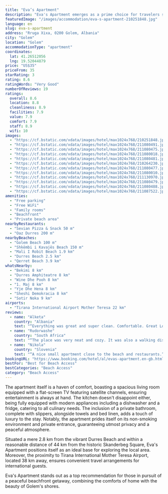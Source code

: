 ```yaml
---
title: "Eva’s Apartment"
description: "Eva's Apartment emerges as a prime choice for travelers seeking a serene beachfront retreat in Golem, merely a stone's throw away from the pristine Golem Beach."
featuredImage: "/images/accommodation/eva-s-apartment-210251848.jpg"
language: en
slug: eva-s-apartment
address: "Rruga Xixa, 0200 Golem, Albania"
city: "Golem"
location: "Golem"
accommodationType: "apartment"
coordinates:
  lat: 41.26512056
  lng: 19.52044879
price: "US$35"
priceFrom: 35
starRating: 3
rating: 8.6
ratingWords: "Very Good"
numberOfReviews: 19
ratings:
  overall: 8.6
  location: 8.8
  cleanliness: 8.9
  facilities: 7.9
  value: 7.9
  comfort: 7.9
  staff: 8.9
  wifi: 10
images:
  - "https://cf.bstatic.com/xdata/images/hotel/max1024x768/210251848.jpg?k=fe34f540c17c2ce89aaddb5c73156b8656166a366ee0a827a95580c08fc66e4c&o=&hp=1"
  - "https://cf.bstatic.com/xdata/images/hotel/max1024x768/211080491.jpg?k=ec4d2f24c51d82f217446d92eb7063a332ba55b8ea2926c740d641014d8c41d7&o=&hp=1"
  - "https://cf.bstatic.com/xdata/images/hotel/max1024x768/211080475.jpg?k=17c00c6618cc17231e6b6a4850de5952205793bd54330c8eb20783fa85da5073&o=&hp=1"
  - "https://cf.bstatic.com/xdata/images/hotel/max1024x768/211080018.jpg?k=14fd23f1b05867b265b2375d273636afb931258d34131f0c93f04dcb231048c4&o=&hp=1"
  - "https://cf.bstatic.com/xdata/images/hotel/max1024x768/211080481.jpg?k=4cc2861539ee7c6019bf8a60defecd05433eba91c1f48c0458d5d5789b358d5d&o=&hp=1"
  - "https://cf.bstatic.com/xdata/images/hotel/max1024x768/210264230.jpg?k=a58c56f7625d2b20d8172b2efd131fe6bfaba1cc026236ea989233355d70365d&o=&hp=1"
  - "https://cf.bstatic.com/xdata/images/hotel/max1024x768/211080477.jpg?k=40efa6f3d3c2cade59c8f378728e8f8147d8ca9aa2190cfae099db11e9da258c&o=&hp=1"
  - "https://cf.bstatic.com/xdata/images/hotel/max1024x768/211080010.jpg?k=6bd1be8f82590f2ba9c6d5cecf079789bd93417722c629a6b856bdbbd29760d1&o=&hp=1"
  - "https://cf.bstatic.com/xdata/images/hotel/max1024x768/211130970.jpg?k=c641a0a0d8e34ef3565e8d6e113cfdd1a704dc8253f8a438865b5f34ded0f244&o=&hp=1"
  - "https://cf.bstatic.com/xdata/images/hotel/max1024x768/211080479.jpg?k=85bd56a32eb5fae97e00eabbfd082d29d57df1e330d80348d4e25d93d8789aa2&o=&hp=1"
  - "https://cf.bstatic.com/xdata/images/hotel/max1024x768/211080488.jpg?k=0173a6f7b82448d075e4dee59449a37ffe8dea8a96a76158e3c49b5e060f2a89&o=&hp=1"
  - "https://cf.bstatic.com/xdata/images/hotel/max1024x768/211087522.jpg?k=9b9efb9ef0402586c067ce7466c46b875dfee42497f5f2a5d50fd9216d358dd8&o=&hp=1"
amenities:
  - "Free parking"
  - "Free WiFi"
  - "Family rooms"
  - "Beachfront"
  - "Private beach area"
nearbyRestaurants:
  - "Sevian Pizza & Snack 50 m"
  - "Oaz Durres 200 m"
nearbyBeaches:
  - "Golem Beach 100 m"
  - "Shkëmbi i Kavajës Beach 150 m"
  - "Mali I Robit Beach 1.9 km"
  - "Durres Beach 2.5 km"
  - "Qerret Beach 3.9 km"
whatsNearby:
  - "Bekimi 8 km"
  - "Durres Amphiteatre 8 km"
  - "Wine Dhe Pooh 8 km"
  - "1. Maj 8 km"
  - "Yje Dhe Hena 8 km"
  - "Sheshi Demokracia 8 km"
  - "Sotir Noka 9 km"
airports:
  - "Tirana International Airport Mother Teresa 22 km"
reviews:
  - name: "Alketa"
    country: "Albania"
    text: "“Everything was great and super clean. Comfortable. Great Location. Recommended.”"
  - name: "Rudorwashe"
    country: "South Africa"
    text: "“The place was very neat and cozy. It was also a walking distance to the beach which I enjoyed. It was also close to supermarkets and restaurants. Internet was good as well as I had to work during my stay.”"
  - name: "Nikola"
    country: "Slovenia"
    text: "“A nice small apartment close to the beach and restaurants.”"
bookingURL: "https://www.booking.com/hotel/al/evas-apartment.en-gb.html?aid=8035640"
bestFor: "Best for Beach Access"
bestCategories: "Beach Access"
category: "Beach Access"
---
```


The apartment itself is a haven of comfort, boasting a spacious living room equipped with a flat-screen TV featuring satellite channels, ensuring entertainment is always at hand. The kitchen doesn't disappoint either, being fully equipped with modern appliances including a dishwasher and a fridge, catering to all culinary needs. The inclusion of a private bathroom, complete with slippers, alongside towels and bed linen, adds a touch of luxury to the stay. Notably, the apartment prides itself on its non-smoking environment and private entrance, guaranteeing utmost privacy and a peaceful atmosphere.

Situated a mere 2.8 km from the vibrant Durres Beach and within a reasonable distance of 44 km from the historic Skanderbeg Square, Eva's Apartment positions itself as an ideal base for exploring the local area. Moreover, the proximity to Tirana International Mother Teresa Airport, located 38 km away, ensures convenient travel arrangements for international guests.

Eva's Apartment stands out as a top recommendation for those in pursuit of a peaceful beachfront getaway, combining the comforts of home with the beauty of Golem's shores.